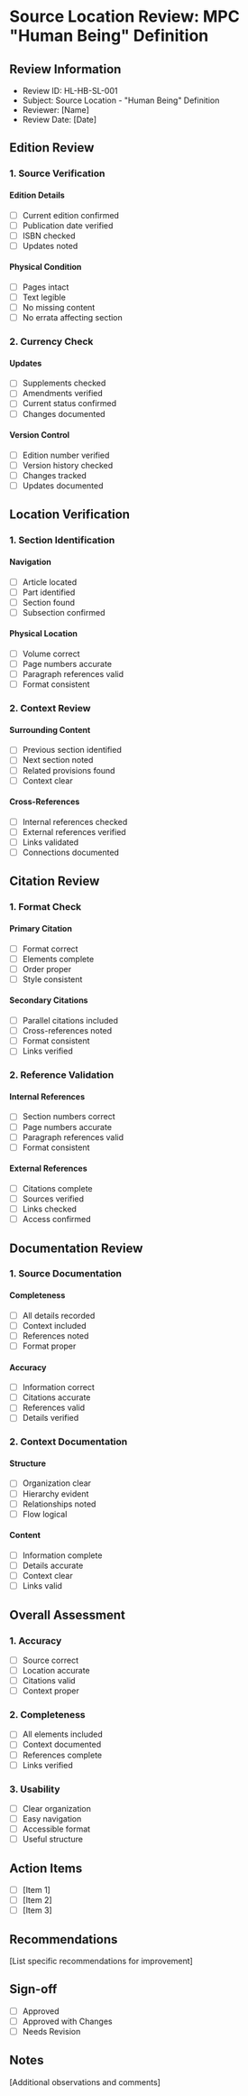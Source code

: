 # Source Location Review: MPC "Human Being" Definition

## Review Information
- Review ID: HL-HB-SL-001
- Subject: Source Location - "Human Being" Definition
- Reviewer: [Name]
- Review Date: [Date]

## Edition Review

### 1. Source Verification
#### Edition Details
- [ ] Current edition confirmed
- [ ] Publication date verified
- [ ] ISBN checked
- [ ] Updates noted

#### Physical Condition
- [ ] Pages intact
- [ ] Text legible
- [ ] No missing content
- [ ] No errata affecting section

### 2. Currency Check
#### Updates
- [ ] Supplements checked
- [ ] Amendments verified
- [ ] Current status confirmed
- [ ] Changes documented

#### Version Control
- [ ] Edition number verified
- [ ] Version history checked
- [ ] Changes tracked
- [ ] Updates documented

## Location Verification

### 1. Section Identification
#### Navigation
- [ ] Article located
- [ ] Part identified
- [ ] Section found
- [ ] Subsection confirmed

#### Physical Location
- [ ] Volume correct
- [ ] Page numbers accurate
- [ ] Paragraph references valid
- [ ] Format consistent

### 2. Context Review
#### Surrounding Content
- [ ] Previous section identified
- [ ] Next section noted
- [ ] Related provisions found
- [ ] Context clear

#### Cross-References
- [ ] Internal references checked
- [ ] External references verified
- [ ] Links validated
- [ ] Connections documented

## Citation Review

### 1. Format Check
#### Primary Citation
- [ ] Format correct
- [ ] Elements complete
- [ ] Order proper
- [ ] Style consistent

#### Secondary Citations
- [ ] Parallel citations included
- [ ] Cross-references noted
- [ ] Format consistent
- [ ] Links verified

### 2. Reference Validation
#### Internal References
- [ ] Section numbers correct
- [ ] Page numbers accurate
- [ ] Paragraph references valid
- [ ] Format consistent

#### External References
- [ ] Citations complete
- [ ] Sources verified
- [ ] Links checked
- [ ] Access confirmed

## Documentation Review

### 1. Source Documentation
#### Completeness
- [ ] All details recorded
- [ ] Context included
- [ ] References noted
- [ ] Format proper

#### Accuracy
- [ ] Information correct
- [ ] Citations accurate
- [ ] References valid
- [ ] Details verified

### 2. Context Documentation
#### Structure
- [ ] Organization clear
- [ ] Hierarchy evident
- [ ] Relationships noted
- [ ] Flow logical

#### Content
- [ ] Information complete
- [ ] Details accurate
- [ ] Context clear
- [ ] Links valid

## Overall Assessment

### 1. Accuracy
- [ ] Source correct
- [ ] Location accurate
- [ ] Citations valid
- [ ] Context proper

### 2. Completeness
- [ ] All elements included
- [ ] Context documented
- [ ] References complete
- [ ] Links verified

### 3. Usability
- [ ] Clear organization
- [ ] Easy navigation
- [ ] Accessible format
- [ ] Useful structure

## Action Items
- [ ] [Item 1]
- [ ] [Item 2]
- [ ] [Item 3]

## Recommendations
[List specific recommendations for improvement]

## Sign-off
- [ ] Approved
- [ ] Approved with Changes
- [ ] Needs Revision

## Notes
[Additional observations and comments] 